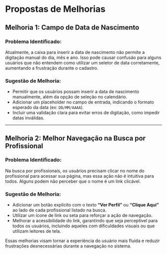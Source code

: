 # Propostas de Melhorias

## Melhoria 1: Campo de Data de Nascimento

### Problema Identificado:
Atualmente, a caixa para inserir a data de nascimento não permite a digitação manual do dia, mês e ano. Isso pode causar confusão para alguns usuários que não entendem como utilizar um seletor de data corretamente, aumentando a frustração durante o cadastro.

### Sugestão de Melhoria:
- Permitir que os usuários possam inserir a data de nascimento manualmente, além da opção de seleção no calendário.
- Adicionar um placeholder no campo de entrada, indicando o formato esperado da data (ex: `DD/MM/AAAA`).
- Incluir uma validação clara para evitar erros de digitação, como impedir datas inválidas.

---

## Melhoria 2: Melhor Navegação na Busca por Profissional

### Problema Identificado:
Na busca por profissionais, os usuários precisam clicar no nome do profissional para acessar sua página, mas essa ação não é intuitiva para todos. Alguns podem não perceber que o nome é um link clicável.

### Sugestão de Melhoria:
- Adicionar um botão explícito com o texto **“Ver Perfil”** ou **“Clique Aqui”** ao lado de cada profissional listado na busca.
- Utilizar um ícone de link ou seta para reforçar a ação de navegação.
- Melhorar a acessibilidade do link, garantindo que seja perceptível para todos os usuários, incluindo aqueles com dificuldades visuais ou que utilizam leitores de tela.

Essas melhorias visam tornar a experiência do usuário mais fluida e reduzir frustrações desnecessárias durante a navegação no sistema.
